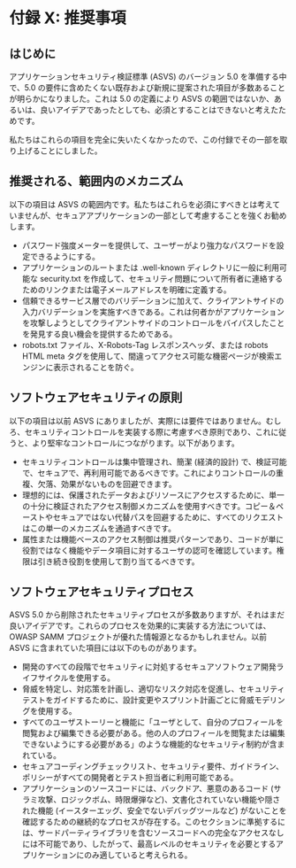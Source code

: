 # 付録 X: 推奨事項

## はじめに

アプリケーションセキュリティ検証標準 (ASVS) のバージョン 5.0 を準備する中で、5.0 の要件に含めたくない既存および新規に提案された項目が多数あることが明らかになりました。これは 5.0 の定義により ASVS の範囲ではないか、あるいは、良いアイデアであったとしても、必須とすることはできないと考えたためです。

私たちはこれらの項目を完全に失いたくなかったので、この付録でその一部を取り上げることにしました。

## 推奨される、範囲内のメカニズム

以下の項目は ASVS の範囲内です。私たちはこれらを必須にすべきとは考えていませんが、セキュアアプリケーションの一部として考慮することを強くお勧めします。

* パスワード強度メーターを提供して、ユーザーがより強力なパスワードを設定できるようにする。
* アプリケーションのルートまたは .well-known ディレクトリに一般に利用可能な security.txt を作成して、セキュリティ問題について所有者に連絡するためのリンクまたは電子メールアドレスを明確に定義する。
* 信頼できるサービス層でのバリデーションに加えて、クライアントサイドの入力バリデーションを実施すべきである。これは何者かがアプリケーションを攻撃しようとしてクライアントサイドのコントロールをバイパスしたことを発見する良い機会を提供するためである。
* robots.txt ファイル、X-Robots-Tag レスポンスヘッダ、または robots HTML meta タグを使用して、間違ってアクセス可能な機密ページが検索エンジンに表示されることを防ぐ。

## ソフトウェアセキュリティの原則

以下の項目は以前 ASVS にありましたが、実際には要件ではありません。むしろ、セキュリティコントロールを実装する際に考慮すべき原則であり、これに従うと、より堅牢なコントロールにつながります。以下があります。

* セキュリティコントロールは集中管理され、簡潔 (経済的設計) で、検証可能で、セキュアで、再利用可能であるべきです。これによりコントロールの重複、欠落、効果がないものを回避できます。
* 理想的には、保護されたデータおよびリソースにアクセスするために、単一の十分に検証されたアクセス制御メカニズムを使用すべきです。コピー＆ペーストやセキュアではない代替パスを回避するために、すべてのリクエストはこの単一のメカニズムを通過すべきです。
* 属性または機能ベースのアクセス制御は推奨パターンであり、コードが単に役割ではなく機能やデータ項目に対するユーザの認可を確認しています。権限は引き続き役割を使用して割り当てるべきです。

## ソフトウェアセキュリティプロセス

ASVS 5.0 から削除されたセキュリティプロセスが多数ありますが、それはまだ良いアイデアです。これらのプロセスを効果的に実装する方法については、OWASP SAMM プロジェクトが優れた情報源となるかもしれません。以前 ASVS に含まれていた項目には以下のものがあります。

* 開発のすべての段階でセキュリティに対処するセキュアソフトウェア開発ライフサイクルを使用する。
* 脅威を特定し、対応策を計画し、適切なリスク対応を促進し、セキュリティテストをガイドするために、設計変更やスプリント計画ごとに脅威モデリングを使用する。
* すべてのユーザストーリーと機能に「ユーザとして、自分のプロフィールを閲覧および編集できる必要がある。他の人のプロフィールを閲覧または編集できないようにする必要がある」のような機能的なセキュリティ制約が含まれている。
* セキュアコーディングチェックリスト、セキュリティ要件、ガイドライン、ポリシーがすべての開発者とテスト担当者に利用可能である。
* アプリケーションのソースコードには、バックドア、悪意のあるコード (サラミ攻撃、ロジックボム、時限爆弾など)、文書化されていない機能や隠された機能 (イースターエッグ、安全でないデバッグツールなど) がないことを確認するための継続的なプロセスが存在する。このセクションに準拠するには、サードパーティライブラリを含むソースコードへの完全なアクセスなしには不可能であり、したがって、最高レベルのセキュリティを必要とするアプリケーションにのみ適していると考えられる。
